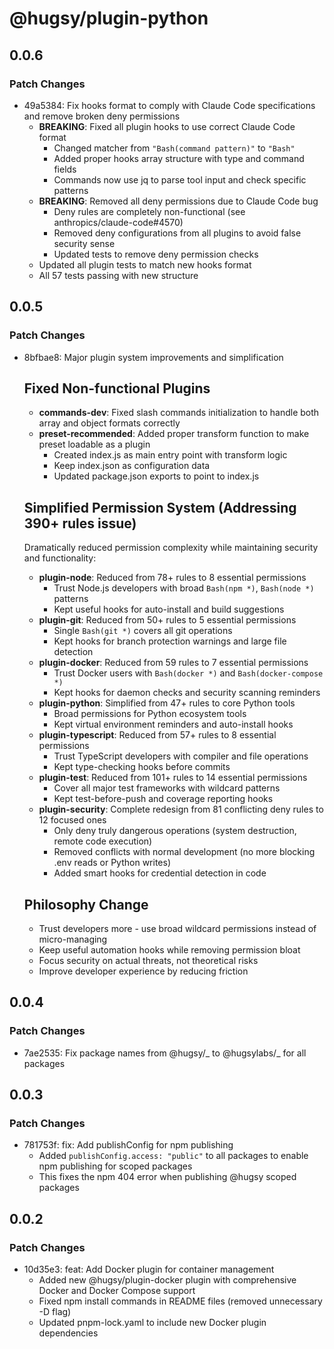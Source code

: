 # @hugsy/plugin-python

## 0.0.6

### Patch Changes

- 49a5384: Fix hooks format to comply with Claude Code specifications and remove broken deny permissions
  - **BREAKING**: Fixed all plugin hooks to use correct Claude Code format
    - Changed matcher from `"Bash(command pattern)"` to `"Bash"`
    - Added proper hooks array structure with type and command fields
    - Commands now use jq to parse tool input and check specific patterns
  - **BREAKING**: Removed all deny permissions due to Claude Code bug
    - Deny rules are completely non-functional (see anthropics/claude-code#4570)
    - Removed deny configurations from all plugins to avoid false security sense
    - Updated tests to remove deny permission checks
  - Updated all plugin tests to match new hooks format
  - All 57 tests passing with new structure

## 0.0.5

### Patch Changes

- 8bfbae8: Major plugin system improvements and simplification

  ## Fixed Non-functional Plugins
  - **commands-dev**: Fixed slash commands initialization to handle both array and object formats correctly
  - **preset-recommended**: Added proper transform function to make preset loadable as a plugin
    - Created index.js as main entry point with transform logic
    - Keep index.json as configuration data
    - Updated package.json exports to point to index.js

  ## Simplified Permission System (Addressing 390+ rules issue)

  Dramatically reduced permission complexity while maintaining security and functionality:
  - **plugin-node**: Reduced from 78+ rules to 8 essential permissions
    - Trust Node.js developers with broad `Bash(npm *)`, `Bash(node *)` patterns
    - Kept useful hooks for auto-install and build suggestions
  - **plugin-git**: Reduced from 50+ rules to 5 essential permissions
    - Single `Bash(git *)` covers all git operations
    - Kept hooks for branch protection warnings and large file detection
  - **plugin-docker**: Reduced from 59 rules to 7 essential permissions
    - Trust Docker users with `Bash(docker *)` and `Bash(docker-compose *)`
    - Kept hooks for daemon checks and security scanning reminders
  - **plugin-python**: Simplified from 47+ rules to core Python tools
    - Broad permissions for Python ecosystem tools
    - Kept virtual environment reminders and auto-install hooks
  - **plugin-typescript**: Reduced from 57+ rules to 8 essential permissions
    - Trust TypeScript developers with compiler and file operations
    - Kept type-checking hooks before commits
  - **plugin-test**: Reduced from 101+ rules to 14 essential permissions
    - Cover all major test frameworks with wildcard patterns
    - Kept test-before-push and coverage reporting hooks
  - **plugin-security**: Complete redesign from 81 conflicting deny rules to 12 focused ones
    - Only deny truly dangerous operations (system destruction, remote code execution)
    - Removed conflicts with normal development (no more blocking .env reads or Python writes)
    - Added smart hooks for credential detection in code

  ## Philosophy Change
  - Trust developers more - use broad wildcard permissions instead of micro-managing
  - Keep useful automation hooks while removing permission bloat
  - Focus security on actual threats, not theoretical risks
  - Improve developer experience by reducing friction

## 0.0.4

### Patch Changes

- 7ae2535: Fix package names from @hugsy/_ to @hugsylabs/_ for all packages

## 0.0.3

### Patch Changes

- 781753f: fix: Add publishConfig for npm publishing
  - Added `publishConfig.access: "public"` to all packages to enable npm publishing for scoped packages
  - This fixes the npm 404 error when publishing @hugsy scoped packages

## 0.0.2

### Patch Changes

- 10d35e3: feat: Add Docker plugin for container management
  - Added new @hugsy/plugin-docker plugin with comprehensive Docker and Docker Compose support
  - Fixed npm install commands in README files (removed unnecessary -D flag)
  - Updated pnpm-lock.yaml to include new Docker plugin dependencies
